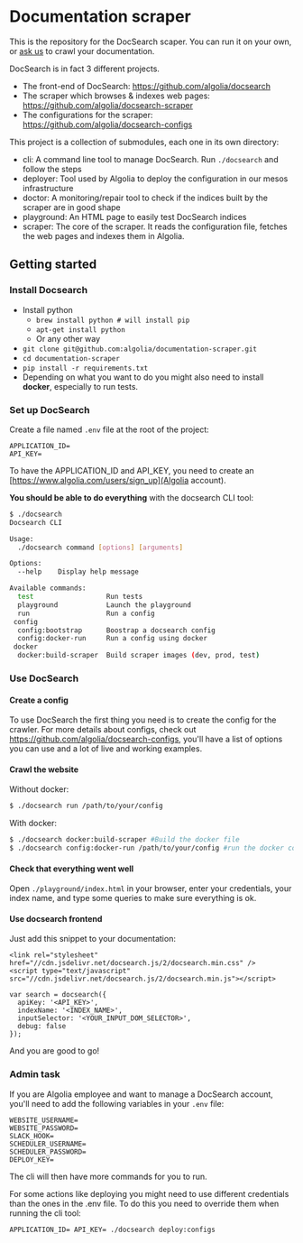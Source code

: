 # Documentation scraper

This is the repository for the DocSearch scaper. You can run it on your own, or [ask us](https://community.algolia.com/docsearch/) to crawl your documentation. 

DocSearch is in fact 3 different projects.
* The front-end of DocSearch: https://github.com/algolia/docsearch
* The scraper which browses & indexes web pages: https://github.com/algolia/docsearch-scraper
* The configurations for the scraper: https://github.com/algolia/docsearch-configs

This project is a collection of submodules, each one in its own directory:
* cli: A command line tool to manage DocSearch. Run `./docsearch` and follow the steps
* deployer: Tool used by Algolia to deploy the configuration in our mesos infrastructure
* doctor: A monitoring/repair tool to check if the indices built by the scraper are in good shape
* playground: An HTML page to easily test DocSearch indices
* scraper: The core of the scraper. It reads the configuration file, fetches the web pages and indexes them in Algolia.


## Getting started

### Install Docsearch

- Install python
  - `brew install python # will install pip`
  - `apt-get install python`
  - Or any other way 
- `git clone git@github.com:algolia/documentation-scraper.git`
- `cd documentation-scraper`
- `pip install -r requirements.txt`
- Depending on what you want to do you might also need to install **docker**, especially to run tests.

### Set up DocSearch

Create a file named `.env` file at the root of the project:

```
APPLICATION_ID=
API_KEY=
```

To have the APPLICATION_ID and API_KEY, you need to create an [https://www.algolia.com/users/sign_up](Algolia account).

**You should be able to do everything** with the docsearch CLI tool:

```sh
$ ./docsearch
Docsearch CLI

Usage:
  ./docsearch command [options] [arguments]

Options:
  --help    Display help message

Available commands:
  test                  Run tests
  playground            Launch the playground
  run                   Run a config
 config
  config:bootstrap      Boostrap a docsearch config
  config:docker-run     Run a config using docker
 docker
  docker:build-scraper  Build scraper images (dev, prod, test)
```

### Use DocSearch

#### Create a config

To use DocSearch the first thing you need is to create the config for the crawler.
For more details about configs, check out https://github.com/algolia/docsearch-configs,
you'll have a list of options you can use and a lot of live and working examples.

#### Crawl the website

Without docker:

```sh
$ ./docsearch run /path/to/your/config
```

With docker:

```sh
$ ./docsearch docker:build-scraper #Build the docker file
$ ./docsearch config:docker-run /path/to/your/config #run the docker container
```

#### Check that everything went well

Open `./playground/index.html` in your browser, enter your credentials, your index name, and type some queries to make sure everything is ok.

#### Use docsearch frontend

Just add this snippet to your documentation:

```
<link rel="stylesheet" href="//cdn.jsdelivr.net/docsearch.js/2/docsearch.min.css" />
<script type="text/javascript" src="//cdn.jsdelivr.net/docsearch.js/2/docsearch.min.js"></script>

var search = docsearch({
  apiKey: '<API_KEY>',
  indexName: '<INDEX_NAME>',
  inputSelector: '<YOUR_INPUT_DOM_SELECTOR>',
  debug: false
});
```

And you are good to go!

### Admin task

If you are Algolia employee and want to manage a DocSearch account,
you'll need to add the following variables in your `.env` file:

```
WEBSITE_USERNAME=
WEBSITE_PASSWORD=
SLACK_HOOK=
SCHEDULER_USERNAME=
SCHEDULER_PASSWORD=
DEPLOY_KEY=
```

The cli will then have more commands for you to run.

For some actions like deploying you might need to use different credentials than the ones in the .env file.
To do this you need to override them when running the cli tool:

```
APPLICATION_ID= API_KEY= ./docsearch deploy:configs
```
